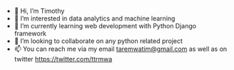 - 👋 Hi, I’m Timothy
- 👀 I’m interested in data analytics and machine learning
- 🌱 I’m currently learning web development with Python Django framework
- 💞️ I’m looking to collaborate on any python related project 
- 📫 You can reach me via my email taremwatim@gmail.com as well as on twitter https://twitter.com/ttrmwa

<!---
ttrmwa/ttrmwa is a ✨ special ✨ repository because its `README.md` (this file) appears on your GitHub profile.
You can click the Preview link to take a look at your changes.
--->
